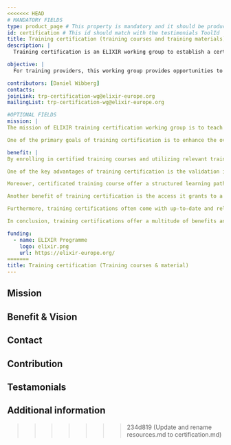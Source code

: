 ```yaml
---
<<<<<<< HEAD
# MANDATORY FIELDS
type: product_page # This property is mandatory and it should be product_page
id: certification # This id should match with the testimonials ToolId
title: Training certification (training courses and training materials)
description: |
  Training certification is an ELIXIR working group to establish a certification process for training courses and training material within ELIXIR and beyond. 

objective: |
  For training providers, this working group provides opportunities to certificate their training events; for trainers, the working group offers an environment for improving materials and event information; for trainees, it offers a possibility to check the quality of a training course.

contributors: [Daniel Wibberg]
contacts:
joinLink: trp-certification-wg@elixir-europe.org
mailingList: trp-certification-wg@elixir-europe.org

#OPTIONAL FIELDS
mission: |
The mission of ELIXIR training certification working group is to teach the highest standard of proficiency, knowledge, and competence in life science training. Certification is a validation of a training course affirming that it met the necessary benchmarks to excel in life sciences.

One of the primary goals of training certification is to enhance the overall quality and standardization of scientific practice. By establishing specific criteria and requirements, it ensures that certified training courses and materials will teach / include the necessary knowledge, skills, and expertise.

benefit: |
By enrolling in certified training courses and utilizing relevant training materials, learners can unlock a world of opportunities and propel their careers to new heights.

One of the key advantages of training certification is the validation it provides. Obtaining a recognized certification demonstrates to employers and peers that the course possess a certain level of expertise and competence in a specific field. This validation can significantly boost the credibility and visibility of the training course / training material. 

Moreover, certificated training course offer a structured learning path. They provide a comprehensive curriculum designed by experts, ensuring that the participant will acquire a well-rounded understanding of the subject matter. This structured approach helps the participant building a strong foundation and develop specialized skills, enabling them to tackle real-world challenges with confidence.

Another benefit of training certification is the access it grants to a vast network of professionals. By joining a certified training program, the trainer become part of a community of like-minded individuals who share similar goals and interests. This network can be invaluable for networking, collaboration, and knowledge sharing, fostering personal and professional growth.

Furthermore, training certifications often come with up-to-date and relevant course materials. These materials are carefully curated to provide the most current insights, best practices, and practical examples. By leveraging these resources, trainer can stay ahead of the curve, adapt to evolving trends, and remain competitive in your field.

In conclusion, training certifications offer a multitude of benefits and exciting visions for individuals. From validation and structured learning to networking opportunities and access to relevant materials, certifications empower learners to excel in their chosen fields.

funding:
  - name: ELIXIR Programme
    logo: elixir.png
    url: https://elixir-europe.org/ 
=======
title: Training certification (Training courses & material)
---
```


## Mission

## Benefit & Vision

## Contact

## Contribution

## Testamonials

## Additional information


>>>>>>> 234d819 (Update and rename resources.md to certification.md)
